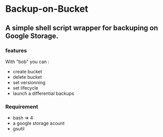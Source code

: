 # Backup-on-Bucket

## A simple shell script wrapper for backuping on Google Storage. 

### features

With "bob" you can :
* create bucket
* delete bucket
* set versionning
* set lifecycle
* launch a differential backups

### Requirement 
* bash => 4
* a google storage acount
* gsutil
